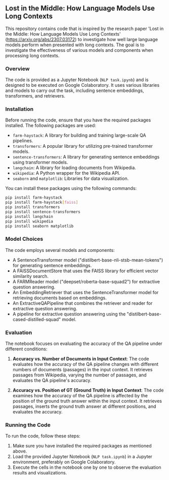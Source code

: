 ## Lost in the Middle: How Language Models Use Long Contexts

This repository contains code that is inspired by the research paper 'Lost in the Middle: How Language Models Use Long Contexts' (https://arxiv.org/abs/2307.03172) to investigate how well large language models perform when presented with long contexts. The goal is to investigate the effectiveness of various models and components when processing long contexts.
 
### Overview

The code is provided as a Jupyter Notebook (`NLP task.ipynb`) and is designed to be executed on Google Colaboratory. It uses various libraries and models to carry out the task, including sentence embeddings, transformers, and retrievers.

### Installation

Before running the code, ensure that you have the required packages installed. The following packages are used:

- `farm-haystack`: A library for building and training large-scale QA pipelines.
- `transformers`: A popular library for utilizing pre-trained transformer models.
- `sentence-transformers`: A library for generating sentence embeddings using transformer models.
- `langchain`: A library for loading documents from Wikipedia.
- `wikipedia`: A Python wrapper for the Wikipedia API.
- `seaborn` and `matplotlib`: Libraries for data visualization.

You can install these packages using the following commands:

```bash
pip install farm-haystack
pip install farm-haystack[faiss]
pip install transformers
pip install sentence-transformers
pip install langchain
pip install wikipedia
pip install seaborn matplotlib
```

### Model Choices

The code employs several models and components:

- A SentenceTransformer model ("distilbert-base-nli-stsb-mean-tokens") for generating sentence embeddings.
- A FAISSDocumentStore that uses the FAISS library for efficient vector similarity search.
- A FARMReader model ("deepset/roberta-base-squad2") for extractive question answering.
- An EmbeddingRetriever that uses the SentenceTransformer model for retrieving documents based on embeddings.
- An ExtractiveQAPipeline that combines the retriever and reader for extractive question answering.
- A pipeline for extractive question answering using the "distilbert-base-cased-distilled-squad" model.

### Evaluation

The notebook focuses on evaluating the accuracy of the QA pipeline under different conditions:

1. **Accuracy vs. Number of Documents in Input Context**: The code evaluates how the accuracy of the QA pipeline changes with different numbers of documents (passages) in the input context. It retrieves passages from Wikipedia, varying the number of passages, and evaluates the QA pipeline's accuracy.

2. **Accuracy vs. Position of GT (Ground Truth) in Input Context**: The code examines how the accuracy of the QA pipeline is affected by the position of the ground truth answer within the input context. It retrieves passages, inserts the ground truth answer at different positions, and evaluates the accuracy.

### Running the Code

To run the code, follow these steps:

1. Make sure you have installed the required packages as mentioned above.
2. Load the provided Jupyter Notebook (`NLP task.ipynb`) in a Jupyter environment, preferably on Google Colaboratory.
3. Execute the cells in the notebook one by one to observe the evaluation results and visualizations.
